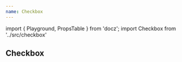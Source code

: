 ```yaml
---
name: Checkbox
---
```


import { Playground, PropsTable } from 'docz';
import Checkbox from '../src/checkbox'

## Checkbox

<Playground>
  <Checkbox  />
</Playground>